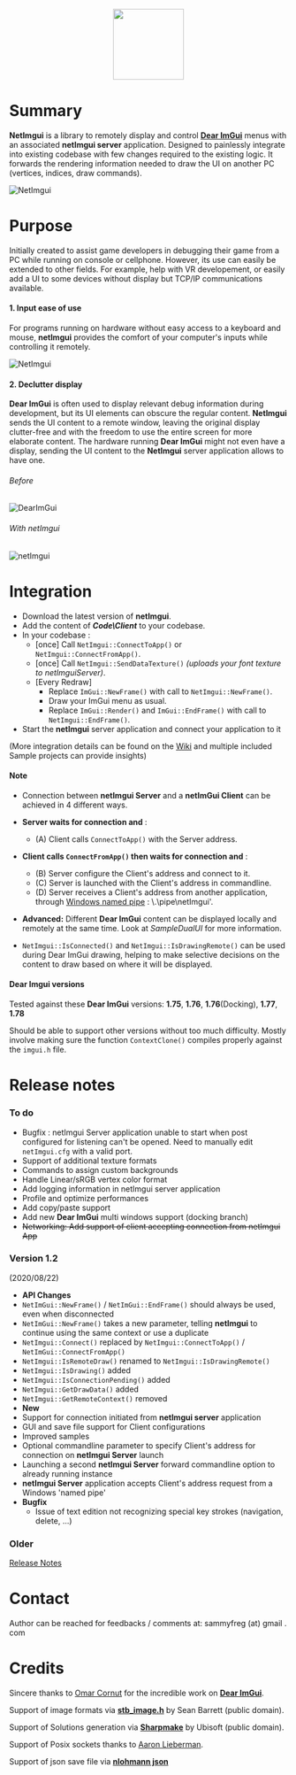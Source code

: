  <p align="center"><img src="https://github.com/sammyfreg/netImgui/blob/master/Web/img/netImguiLogo.png" width=128 height=128></p>

# Summary
**NetImgui** is a library to remotely display and control **[Dear ImGui](https://github.com/ocornut/imgui)** menus with an associated **netImgui server** application. Designed to painlessly integrate into existing codebase with few changes required to the existing logic. It forwards the rendering information needed to draw the UI on another PC (vertices, indices, draw commands).

![NetImgui](https://github.com/sammyfreg/netImgui/blob/master/Web/img/netImgui.png)

# Purpose
Initially created to assist game developers in debugging their game from a PC while running on console or cellphone. However, its use can easily be extended to other fields. For example, help with VR developement, or easily add a UI to some devices without display but TCP/IP communications available.

#### 1. Input ease of use
For programs running on hardware without easy access to a keyboard and mouse, **netImgui** provides the  comfort of your computer's inputs while controlling it remotely.

![NetImgui](https://github.com/sammyfreg/netImgui/blob/master/Web/img/InputWithNetImgui.gif)

#### 2. Declutter display
**Dear ImGui** is often used to display relevant debug information during development, but its UI elements can obscure the regular content. **NetImgui** sends the UI content to a remote window, leaving the original display clutter-free and with the freedom to use the entire screen for more elaborate content. The hardware running **Dear ImGui** might not even have a display, sending the UI content to the **NetImgui** server application allows to have one.

###### Before
![DearImGui](https://github.com/sammyfreg/netImgui/blob/master/Web/img/AppWithoutNetImgui.png)

###### With netImgui
![netImgui](https://github.com/sammyfreg/netImgui/blob/master/Web/img/AppWithNetImguiGif.gif)

# Integration
- Download the latest version of **netImgui**.
- Add the content of ***Code\Client*** to your codebase.
- In your codebase :
  - [once] Call `NetImgui::ConnectToApp()` or `NetImgui::ConnectFromApp()`.
  - [once] Call `NetImgui::SendDataTexture()` *(uploads your font texture to netImguiServer)*.
  - [Every Redraw]
    - Replace `ImGui::NewFrame()` with call to `NetImgui::NewFrame()`.
    - Draw your ImGui menu as usual.
    - Replace `ImGui::Render()` and `ImGui::EndFrame()` with call to `NetImgui::EndFrame()`.
- Start the **netImgui** server application and connect your application to it

(More integration details can be found on the [Wiki](https://github.com/sammyfreg/netImgui/wiki "Wiki") and multiple included Sample projects can provide insights)

#### Note
- Connection between **netImgui Server** and a **netImGui Client** can be achieved in 4 different ways.
 - **Server waits for connection and** :
   - (A) Client calls `ConnectToApp()` with the Server address.
 - **Client calls `ConnectFromApp()` then waits for connection and** :
   - (B) Server configure the Client's address and connect to it.
   - (C) Server is launched with the Client's address in commandline.
   - (D) Server receives a Client's address from another application, through [Windows named pipe](https://docs.microsoft.com/en-us/windows/win32/ipc/named-pipes "Windows named pipe") : \\.\pipe\netImgui'.
 
 
- **Advanced:** Different **Dear ImGui** content can be displayed locally and remotely at the same time. Look at *SampleDualUI* for more information.

- `NetImgui::IsConnected()` and `NetImgui::IsDrawingRemote()` can be used during Dear ImGui drawing, helping to make selective decisions on the content to draw based on where it will be displayed.

#### Dear Imgui versions
Tested against these **Dear ImGui** versions: **1.75**, **1.76**, **1.76**(Docking), **1.77**, **1.78**

Should be able to support other versions without too much difficulty. Mostly involve making sure the function `ContextClone()` compiles properly against the `imgui.h` file.

# Release notes
### To do
- Bugfix : netImgui Server application unable to start when post configured for listening can't be opened. Need to manually edit `netImgui.cfg` with a valid port.
- Support of additional texture formats
- Commands to assign custom backgrounds
- Handle Linear/sRGB vertex color format
- Add logging information in netImgui server application
- Profile and optimize performances
- Add copy/paste support
- Add new **Dear ImGui** multi windows support (docking branch)
- ~~Networking: Add support of client accepting connection from netImgui App~~

### Version 1.2
(2020/08/22)
- **API Changes**
 - `NetImGui::NewFrame()` / `NetImGui::EndFrame()` should always be used, even when disconnected
 - `NetImGui::NewFrame()` takes a new parameter, telling **netImgui** to continue using the same context or use a duplicate
 - `NetImgui::Connect()` replaced by `NetImgui::ConnectToApp()` / `NetImGui::ConnectFromApp()`
 - `NetImgui::IsRemoteDraw()` renamed to `NetImgui::IsDrawingRemote()`
 - `NetImgui::IsDrawing()` added
 - `NetImgui::IsConnectionPending()` added
 - `NetImgui::GetDrawData()` added
 - `NetImgui::GetRemoteContext()` removed
- **New** 
 - Support for connection initiated from **netImgui server** application
 - GUI and save file support for Client configurations
 - Improved samples
 - Optional commandline parameter to specify Client's address for connection on **netImgui Server** launch
 - Launching a second **netImgui Server** forward commandline option to already running instance
 - **netImgui Server** application accepts Client's address request from a Windows 'named pipe' 
- **Bugfix**
  - Issue of text edition not recognizing special key strokes (navigation, delete, ...)
  
### Older
[Release Notes](https://github.com/sammyfreg/netImgui/blob/master/Web/ReleaseNotes.md)

# Contact
Author can be reached for feedbacks / comments at: sammyfreg (at) gmail . com

# Credits
Sincere thanks to [Omar Cornut](https://github.com/ocornut/imgui/commits?author=ocornut) for the incredible work on **[Dear ImGui](https://github.com/ocornut/imgui)**.

Support of image formats via [**stb_image.h**](https://github.com/nothings/stb/blob/master/stb_image.h) by Sean Barrett (public domain).

Support of Solutions generation via [**Sharpmake**](https://github.com/ubisoft/Sharpmake) by Ubisoft (public domain).

Support of Posix sockets thanks to [Aaron Lieberman](https://github.com/AaronLieberman).

Support of json save file via [**nlohmann json**](https://github.com/nlohmann/json)